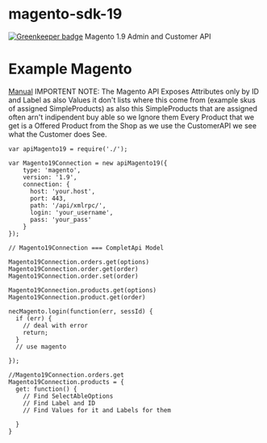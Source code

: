 # magento-sdk-19

[![Greenkeeper badge](https://badges.greenkeeper.io/direktspeed/magento-sdk-19.svg)](https://greenkeeper.io/)
Magento 1.9 Admin and Customer API

# Example Magento
[Manual](MANUAL.md)
IMPORTENT NOTE: The Magento API Exposes Attributes only by ID and Label as also Values it don't lists where this come from (example skus of assigned SimpleProducts) as also this SimpleProducts that are assigned often arn't indipendent buy able so we Ignore them
Every Product that we get is a Offered Product from the Shop as we use the CustomerAPI we see what the Customer does See.


```
var apiMagento19 = require('./');

var Magento19Connection = new apiMagento19({
    type: 'magento',
    version: '1.9',
    connection: {
      host: 'your.host',
      port: 443,
      path: '/api/xmlrpc/',
      login: 'your_username',
      pass: 'your_pass'
    }
});

// Magento19Connection === CompletApi Model

Magento19Connection.orders.get(options)
Magento19Connection.order.get(order)
Magento19Connection.order.set(order)

Magento19Connection.products.get(options)
Magento19Connection.product.get(order)

necMagento.login(function(err, sessId) {
  if (err) {
    // deal with error
    return;
  }
  // use magento

});

//Magento19Connection.orders.get
Magento19Connection.products = {
  get: function() {
    // Find SelectAbleOptions
    // Find Label and ID
    // Find Values for it and Labels for them

  }
}







```
